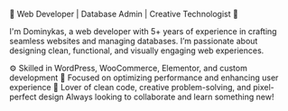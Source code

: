 🌟 Web Developer | Database Admin | Creative Technologist 🌟

I'm Dominykas, a web developer with 5+ years of experience in crafting seamless websites and managing databases. I’m passionate about designing clean, functional, and visually engaging web experiences.


⚙️ Skilled in WordPress, WooCommerce, Elementor, and custom development
🔧 Focused on optimizing performance and enhancing user experience
🎨 Lover of clean code, creative problem-solving, and pixel-perfect design
Always looking to collaborate and learn something new!

<!---
tDomis/tDomis is a ✨ special ✨ repository because its `README.md` (this file) appears on your GitHub profile.
You can click the Preview link to take a look at your changes.
--->

